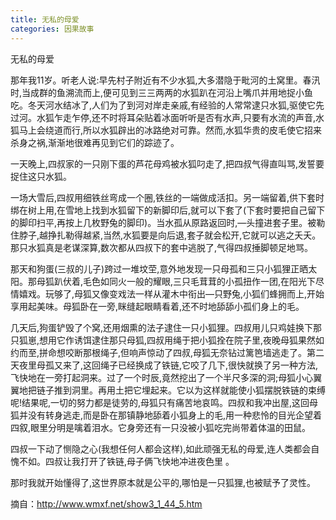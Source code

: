 ```yaml
---
title: 无私的母爱
categories: 因果故事
---
```


	   
无私的母爱

那年我11岁。听老人说:早先村子附近有不少水狐,大多潜隐于毗河的土窝里。春汛时,当成群的鱼溯流而上,便可见到三三两两的水狐趴在河沿上嘴爪并用地捉小鱼吃。冬天河水结冰了,人们为了到河对岸走亲戚,有经验的人常常逮只水狐,驱使它先过河。水狐乍走乍停,还不时将耳朵贴着冰面听听是否有水声,只要有水流的声音,水狐马上会绕道而行,所以水狐辟出的冰路绝对可靠。然而,水狐华贵的皮毛使它招来杀身之祸,渐渐地很难再见到它们的踪迹了。

一天晚上,四叔家的一只刚下蛋的芦花母鸡被水狐叼走了,把四叔气得直叫骂,发誓要捉住这只水狐。

一场大雪后,四叔用细铁丝弯成一个圈,铁丝的一端做成活扣。另一端留着,供下套时绑在树上用,在雪地上找到水狐留下的新脚印后,就可以下套了(下套时要把自己留下的脚印扫平,再按上几枚野兔的脚印)。当水孤从原路返回时,—头撞进套子里。被勒住脖子,越挣扎勒得越紧,当然,水狐要是向后退,套子就会松开,它就可以逃之夭夭。那只水狐真是老谋深算,数次都从四叔下的套中逃脱了,气得四叔捶脚顿足地骂。

那天和狗蛋(三叔的儿子)跨过一堆坟茔,意外地发现一只母孤和三只小狐狸正晒太阳。那母狐趴伏着,毛色如同火一般的耀眼,三只毛茸茸的小孤扭作一团,在阳光下尽情嬉戏。玩够了,母狐又像变戏法一样从灌木中衔出—只野兔,小狐们蜂拥而上,开始享用起美味。母狐卧在一旁,眯缝起眼睛看着,还不时地舔舔小孤们身上的毛。

几天后,狗蛋铲毁了个窝,还用烟熏的法子逮住一只小狐狸。四叔用儿只鸡娃换下那只狐崽,想用它作诱饵逮住那只母狐,四叔用绳于把小狐拴在院子里,夜晚母狐果然如约而至,拼命想咬断那根绳子,但响声惊动了四叔,母狐无奈钻过篱笆墙逃走了。第二天夜里母孤又来了,这回绳子已经换成了铁链,它咬了几下,很快就换了另一种方法,飞快地在一旁打起洞来。过了一个时辰,竟然挖出了一个半尺多深的洞;母狐小心翼翼地把链子推到洞里。再用土把它埋起来。它以为这样就能使小狐摆脱铁链的束缚呢!结果呢,一切的努力都是徒劳的,母狐只有痛苦地哀鸣。四叔和我冲出屋,这回母狐并没有转身逃走,而是卧在那镇静地舔着小狐身上的毛,用一种悲怜的目光企望着四叙,眼里分明是噙着泪水。它身旁还有一只没被小狐吃完尚带着体温的田鼠。

四叔一下动了恻隐之心(我想任何人都会这样),如此顽强无私的母爱,连人类都会自愧不如。四叔让我打开了铁链,母子俩飞快地冲进夜色里 。

那时我就开始懂得了,这世界原本就是公平的,哪怕是一只狐狸,也被赋予了灵性。

摘自：http://www.wmxf.net/show3_1_44_5.htm